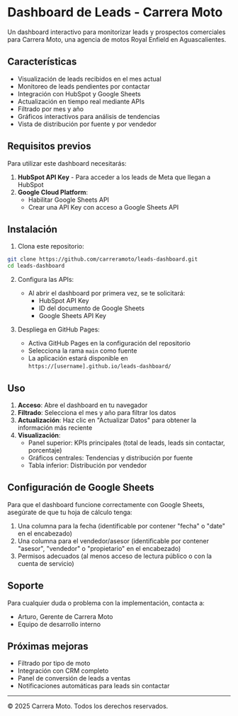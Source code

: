# Dashboard de Leads - Carrera Moto

Un dashboard interactivo para monitorizar leads y prospectos comerciales para Carrera Moto, una agencia de motos Royal Enfield en Aguascalientes.

## Características

- Visualización de leads recibidos en el mes actual
- Monitoreo de leads pendientes por contactar
- Integración con HubSpot y Google Sheets
- Actualización en tiempo real mediante APIs
- Filtrado por mes y año
- Gráficos interactivos para análisis de tendencias
- Vista de distribución por fuente y por vendedor

## Requisitos previos

Para utilizar este dashboard necesitarás:

1. **HubSpot API Key** - Para acceder a los leads de Meta que llegan a HubSpot
2. **Google Cloud Platform**:
   - Habilitar Google Sheets API
   - Crear una API Key con acceso a Google Sheets API

## Instalación

1. Clona este repositorio:

```bash
git clone https://github.com/carreramoto/leads-dashboard.git
cd leads-dashboard
```

2. Configura las APIs:
   - Al abrir el dashboard por primera vez, se te solicitará:
     - HubSpot API Key
     - ID del documento de Google Sheets
     - Google Sheets API Key

3. Despliega en GitHub Pages:
   - Activa GitHub Pages en la configuración del repositorio
   - Selecciona la rama `main` como fuente
   - La aplicación estará disponible en `https://[username].github.io/leads-dashboard/`

## Uso

1. **Acceso**: Abre el dashboard en tu navegador
2. **Filtrado**: Selecciona el mes y año para filtrar los datos
3. **Actualización**: Haz clic en "Actualizar Datos" para obtener la información más reciente
4. **Visualización**:
   - Panel superior: KPIs principales (total de leads, leads sin contactar, porcentaje)
   - Gráficos centrales: Tendencias y distribución por fuente
   - Tabla inferior: Distribución por vendedor

## Configuración de Google Sheets

Para que el dashboard funcione correctamente con Google Sheets, asegúrate de que tu hoja de cálculo tenga:

1. Una columna para la fecha (identificable por contener "fecha" o "date" en el encabezado)
2. Una columna para el vendedor/asesor (identificable por contener "asesor", "vendedor" o "propietario" en el encabezado)
3. Permisos adecuados (al menos acceso de lectura público o con la cuenta de servicio)

## Soporte

Para cualquier duda o problema con la implementación, contacta a:

- Arturo, Gerente de Carrera Moto
- Equipo de desarrollo interno

## Próximas mejoras

- Filtrado por tipo de moto
- Integración con CRM completo
- Panel de conversión de leads a ventas
- Notificaciones automáticas para leads sin contactar

---

&copy; 2025 Carrera Moto. Todos los derechos reservados.
